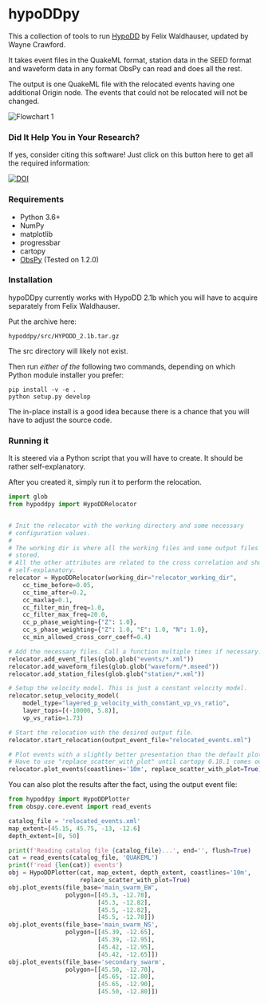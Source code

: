 # hypoDDpy

This a collection of tools to run
[HypoDD](http://www.ldeo.columbia.edu/~felixw/hypoDD.html) by Felix Waldhauser,
updated by Wayne Crawford.

It takes event files in the QuakeML format, station data in the SEED format and
waveform data in any format ObsPy can read and does all the rest.

The output is one QuakeML file with the relocated events having one additional
Origin node. The events that could not be relocated will not be changed.

![Flowchart 1](https://raw.github.com/krischer/hypoDDpy/master/img/flowchart.png)

### Did It Help You in Your Research?

If yes, consider citing this software! Just click on this button here to get all the required information:

[![DOI](https://zenodo.org/badge/doi/10.5281/zenodo.18907.svg)](http://dx.doi.org/10.5281/zenodo.18907)


### Requirements

* Python 3.6+
* NumPy
* matplotlib
* progressbar
* cartopy
* [ObsPy](http://obspy.org) (Tested on 1.2.0)

### Installation
hypoDDpy currently works with HypoDD 2.1b which you will have to acquire
separately from Felix Waldhauser.

Put the archive here:
```
hypoddpy/src/HYPODD_2.1b.tar.gz
```
The src directory will likely not exist.

Then run *either of the* following two commands, depending on which Python module installer you prefer:
```
pip install -v -e .
python setup.py develop
```

The in-place install is a good idea because there is a chance that you will
have to adjust the source code.


### Running it

It is steered via a Python script that you will have to create. It should be
rather self-explanatory.

After you created it, simply run it to perform the relocation.

```python
import glob
from hypoddpy import HypoDDRelocator


# Init the relocator with the working directory and some necessary
# configuration values.
#
# The working dir is where all the working files and some output files will be
# stored.
# All the other attributes are related to the cross correlation and should be
# self-explanatory.
relocator = HypoDDRelocator(working_dir="relocator_working_dir",
    cc_time_before=0.05,
    cc_time_after=0.2,
    cc_maxlag=0.1,
    cc_filter_min_freq=1.0,
    cc_filter_max_freq=20.0,
    cc_p_phase_weighting={"Z": 1.0},
    cc_s_phase_weighting={"Z": 1.0, "E": 1.0, "N": 1.0},
    cc_min_allowed_cross_corr_coeff=0.4)

# Add the necessary files. Call a function multiple times if necessary.
relocator.add_event_files(glob.glob("events/*.xml"))
relocator.add_waveform_files(glob.glob("waveform/*.mseed"))
relocator.add_station_files(glob.glob("station/*.xml"))

# Setup the velocity model. This is just a constant velocity model.
relocator.setup_velocity_model(
    model_type="layered_p_velocity_with_constant_vp_vs_ratio",
    layer_tops=[(-10000, 5.8)],
    vp_vs_ratio=1.73)

# Start the relocation with the desired output file.
relocator.start_relocation(output_event_file="relocated_events.xml")

# Plot events with a slightly better presentation than the default plots
# Have to use "replace_scatter_with_plot" until cartopy 0.18.1 comes out
relocator.plot_events(coastlines='10m', replace_scatter_with_plot=True)
```

You can also plot the results after the fact, using the output event file:
```python
from hypoddpy import HypoDDPlotter
from obspy.core.event import read_events

catalog_file = 'relocated_events.xml'
map_extent=[45.15, 45.75, -13, -12.6]
depth_extent=[0, 50]

print(f'Reading catalog file {catalog_file}...', end='', flush=True)
cat = read_events(catalog_file, 'QUAKEML')
print(f'read {len(cat)} events')
obj = HypoDDPlotter(cat, map_extent, depth_extent, coastlines='10m',
                    replace_scatter_with_plot=True)
obj.plot_events(file_base='main_swarm_EW',
                polygon=[[45.3, -12.78],
                         [45.3, -12.82],
                         [45.5, -12.82],
                         [45.5, -12.78]])
obj.plot_events(file_base='main_swarm_NS',
                polygon=[[45.39, -12.65],
                         [45.39, -12.95],
                         [45.42, -12.95],
                         [45.42, -12.65]])
obj.plot_events(file_base='secondary_swarm',
                polygon=[[45.50, -12.70],
                         [45.65, -12.80],
                         [45.65, -12.90],
                         [45.50, -12.80]])
```
